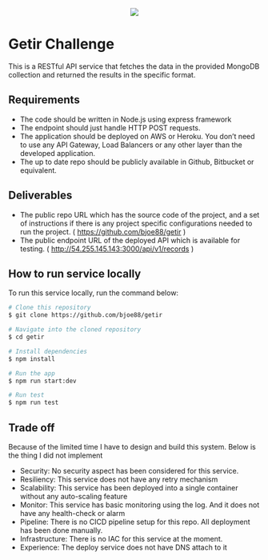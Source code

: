 <p align="center">
  <img src="https://seeklogo.com/images/G/getir-logo-489FC74138-seeklogo.com.png" />
</p>

# Getir Challenge

This is a RESTful API service that fetches the data in the
provided MongoDB collection and returned the results in the specific format.

## Requirements

- The code should be written in Node.js using express framework
- The endpoint should just handle HTTP POST requests.
- The application should be deployed on AWS or Heroku. You don’t need to use any
API Gateway, Load Balancers or any other layer than the developed application.
- The up to date repo should be publicly available in Github, Bitbucket or equivalent.


## Deliverables

- The public repo URL which has the source code of the project, and a set of
instructions if there is any project specific configurations needed to run the project. ( https://github.com/bjoe88/getir )
- The public endpoint URL of the deployed API which is available for testing. ( http://54.255.145.143:3000/api/v1/records )

## How to run service locally
To run this service locally, run the command below:
```Bash
# Clone this repository
$ git clone https://github.com/bjoe88/getir

# Navigate into the cloned repository
$ cd getir

# Install dependencies
$ npm install

# Run the app
$ npm run start:dev

# Run test
$ npm run test
```

## Trade off

Because of the limited time I have to design and build this system. Below is the thing I did not implement

- Security: No security aspect has been considered for this service.
- Resiliency: This service does not have any retry mechanism
- Scalability: This service has been deployed into a single container without any auto-scaling feature
- Monitor: This service has basic monitoring using the log. And it does not have any health-check or alarm
- Pipeline: There is no CICD pipeline setup for this repo. All deployment has been done manually.
- Infrastructure: There is no IAC for this service at the moment.
- Experience: The deploy service does not have DNS attach to it

